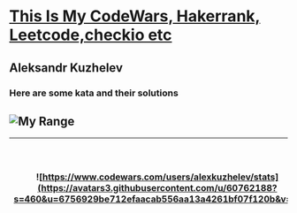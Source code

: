 # [This Is My CodeWars, Hakerrank, Leetcode,checkio etc](https://www.codewars.com/users/alexkuzhelev/stats) 
## Aleksandr Kuzhelev  
### Here are some kata and their solutions  
![My Range](https://www.codewars.com/users/alexkuzhelev/badges/large)  
---

 ![https://www.codewars.com/users/alexkuzhelev/stats](https://avatars3.githubusercontent.com/u/60762188?s=460&u=6756929be712efaacab556aa13a4261bf07f120b&v=4) |  <ul align="left"> <li>name: **alexkuzh**  </li><li> clan: **QASV.US** </li><li> [LinkedIn](https://www.linkedin.com/in/aleksandr-kuzhelev/) </li><li>  [JSON Stat](https://www.codewars.com/api/v1/users/alexkuzhelev) </ul> 
 --- | --- 
